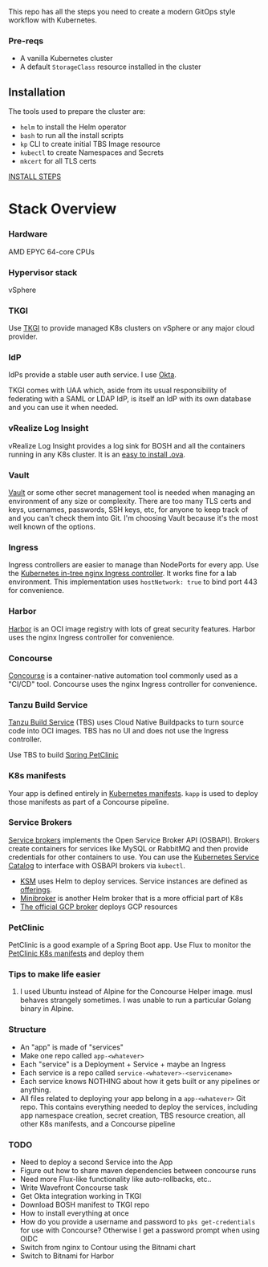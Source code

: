 This repo has all the steps you need to create a modern GitOps style workflow with Kubernetes.

### Pre-reqs
* A vanilla Kubernetes cluster
* A default `StorageClass` resource installed in the cluster

## Installation
The tools used to prepare the cluster are:
* `helm` to install the Helm operator
* `bash` to run all the install scripts
* `kp` CLI to create initial TBS Image resource
* `kubectl` to create Namespaces and Secrets
* `mkcert` for all TLS certs

[INSTALL STEPS](INSTALL.md)

# Stack Overview

### Hardware
AMD EPYC 64-core CPUs

### Hypervisor stack
vSphere

### TKGI
Use [TKGI](https://github.com/techgnosis/tkgi) to provide managed K8s clusters on vSphere or any major cloud provider.

### IdP
IdPs provide a stable user auth service. I use [Okta](https://www.okta.com).

TKGI comes with UAA which, aside from its usual responsibility of federating with a SAML or LDAP IdP, is itself an IdP with its own database and you can use it when needed.

### vRealize Log Insight
vRealize Log Insight provides a log sink for BOSH and all the containers running in any K8s cluster. It is an [easy to install .ova](https://docs.vmware.com/en/vRealize-Log-Insight/index.html).

### Vault
[Vault](https://github.com/techgnosis/vault) or some other secret management tool is needed when managing an environment of any size or complexity. There are too many TLS certs and keys, usernames, passwords, SSH keys, etc, for anyone to keep track of and you can't check them into Git. I'm choosing Vault because it's the most well known of the options.

### Ingress
Ingress controllers are easier to manage than NodePorts for every app. Use the [Kubernetes in-tree nginx Ingress controller](https://github.com/techgnosis/ingress). It works fine for a lab environment. This implementation uses `hostNetwork: true` to bind port 443 for convenience.

### Harbor
[Harbor](https://github.com/techgnosis/harbor2) is an OCI image registry with lots of great security features. Harbor uses the nginx Ingress controller for convenience.

### Concourse
[Concourse](https://github.com/techgnosis/concourse) is a container-native automation tool commonly used as a "CI/CD" tool. Concourse uses the nginx Ingress controller for convenience.

### Tanzu Build Service
[Tanzu Build Service](https://github.com/techgnosis/tanzu-build-service) (TBS) uses Cloud Native Buildpacks to turn source code into OCI images. TBS has no UI and does not use the Ingress controller.

Use TBS to build [Spring PetClinic](https://github.com/spring-projects/spring-petclinic)


### K8s manifests
Your app is defined entirely in [Kubernetes manifests](https://github.com/techgnosis/deploy-petclinic). `kapp` is used to deploy those manifests as part of a Concourse pipeline.


### Service Brokers
[Service brokers](https://github.com/techgnosis/service-brokers) implements the Open Service Broker API (OSBAPI). Brokers create containers for services like MySQL or RabbitMQ and then provide credentials for other containers to use. You can use the [Kubernetes Service Catalog](https://github.com/techgnosis/service-brokers/blob/master/install-service-catalog.sh) to interface with OSBAPI brokers via `kubectl`.

* [KSM](https://github.com/techgnosis/service-brokers/tree/master/ksm) uses Helm to deploy services. Service instances are defined as [offerings](https://github.com/techgnosis/offerings).
* [Minibroker](https://github.com/techgnosis/service-brokers/tree/master/minibroker) is another Helm broker that is a more official part of K8s
* [The official GCP broker](https://github.com/techgnosis/service-brokers/tree/master/gcp) deploys GCP resources



### PetClinic
PetClinic is a good example of a Spring Boot app. Use Flux to monitor the [PetClinic K8s manifests](https://github.com/techgnosis/petclinic) and deploy them

### Tips to make life easier
1. I used Ubuntu instead of Alpine for the Concourse Helper image. musl behaves strangely sometimes. I was unable to run a particular Golang binary in Alpine.

### Structure
* An "app" is made of "services"
* Make one repo called `app-<whatever>`
* Each "service" is a Deployment + Service + maybe an Ingress
* Each service is a repo called `service-<whatever>-<servicename>`
* Each service knows NOTHING about how it gets built or any pipelines or anything. 
* All files related to deploying your app belong in a `app-<whatever>` Git repo. This contains everything needed to deploy the services, including app namespace creation, secret creation, TBS resource creation, all other K8s manifests, and a Concourse pipeline

### TODO
* Need to deploy a second Service into the App
* Figure out how to share maven dependencies between concourse runs
* Need more Flux-like functionality like auto-rollbacks, etc..
* Write Wavefront Concourse task
* Get Okta integration working in TKGI
* Download BOSH manifest to TKGI repo
* How to install everything at once
* How do you provide a username and password to `pks get-credentials` for use with Concourse? Otherwise I get a password prompt when using OIDC
* Switch from nginx to Contour using the Bitnami chart
* Switch to Bitnami for Harbor